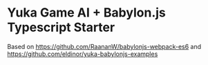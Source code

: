 # Yuka Game AI + Babylon.js Typescript Starter

Based on https://github.com/RaananW/babylonjs-webpack-es6 and https://github.com/eldinor/yuka-babylonjs-examples
